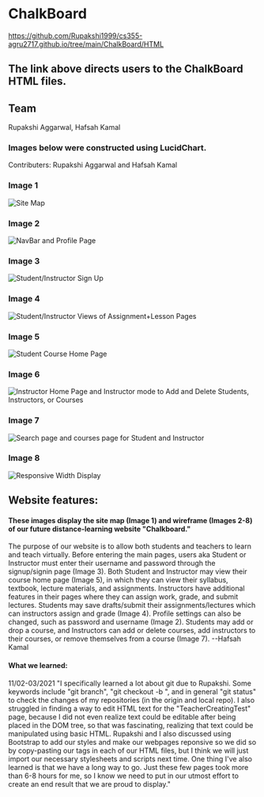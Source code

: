 # ChalkBoard
https://github.com/Rupakshi1999/cs355-agru2717.github.io/tree/main/ChalkBoard/HTML

## The link above directs users to the ChalkBoard HTML files.

## Team
Rupakshi Aggarwal, Hafsah Kamal

### Images below were constructed using LucidChart. 
Contributers: Rupakshi Aggarwal and Hafsah Kamal
### Image 1
![Site Map](Images/Site_map.jpeg)
### Image 2
![NavBar and Profile Page](Images/Website_wireframe.jpeg)
### Image 3
![Student/Instructor Sign Up](Images/Website_wireframe-2.jpeg)
### Image 4
![Student/Instructor Views of Assignment+Lesson Pages](Images/Website_wireframe-3.jpeg)
### Image 5
![Student Course Home Page](Images/Website_wireframe-4.jpeg)
### Image 6
![Instructor Home Page and Instructor mode to Add and Delete Students, Instructors, or Courses](Images/Website_wireframe-5.jpeg)
### Image 7
![Search page and courses page for Student and Instructor](Images/Website_wireframe-6.jpeg)
### Image 8
![Responsive Width Display](Images/Different_screen_sizes.jpeg)
## Website features:

#### These images display the site map (Image 1) and wireframe (Images 2-8) of our future distance-learning website "Chalkboard." 
The purpose of our website is to allow both students and teachers to learn and teach virtually. 
Before entering the main pages, users aka Student or Instructor must enter their username and password through the signup/signin page (Image 3).
Both Student and Instructor may view their course home page (Image 5), in which 
they can view their syllabus, textbook, lecture materials, and assignments.
Instructors have additional features in their pages where they can assign work, 
grade, and submit lectures. Students may save drafts/submit their assignments/lectures
which can instructors assign and grade (Image 4). 
Profile settings can also be changed, such as password and username (Image 2).
Students may add or drop a course, and Instructors can add or delete courses, 
add instructors to their courses, or remove themselves from a course (Image 7). --Hafsah Kamal

#### What we learned:
11/02-03/2021
"I specifically learned a lot about git due to Rupakshi. Some keywords include "git branch", "git checkout -b <name>", and in general "git status" to check the changes of my repositories (in the origin and local repo). I also struggled in finding a way to edit HTML text for the "TeacherCreatingTest" page, because I did not even realize text could be editable after being placed in the DOM tree, so that was fascinating, realizing that text could be manipulated using basic HTML.
  Rupakshi and I also discussed using Bootstrap to add our styles and make our webpages reponsive so we did so by copy-pasting our <head> tags in each of our HTML files, but I think we will just import our necessary stylesheets and scripts next time.
  One thing I've also learned is that we have a long way to go. Just these few pages took more than 6-8 hours for me, so I know we need to put in our utmost effort to create an end result that we are proud to display."
